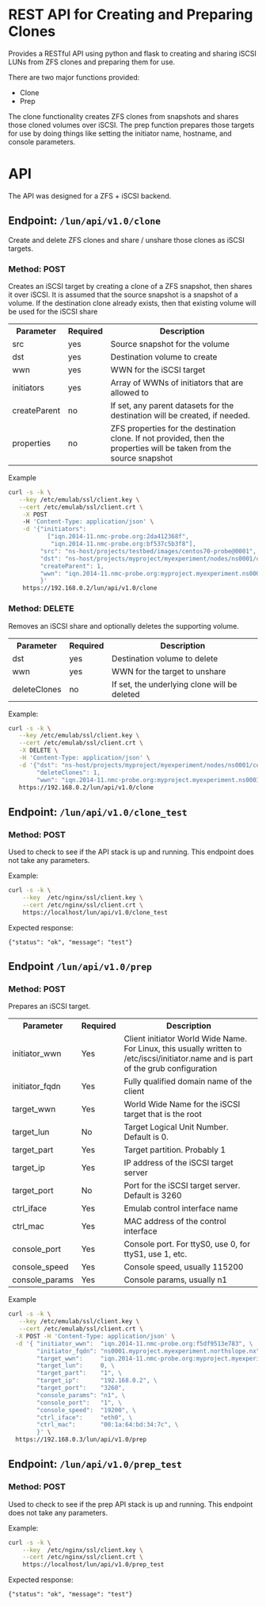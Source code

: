# REST API for Creating and Preparing Clones 

Provides a RESTful API using python and flask to creating
and sharing iSCSI LUNs from ZFS clones and preparing them 
for use.

There are two major functions provided:

* Clone
* Prep

The clone functionality creates ZFS clones from snapshots and shares those cloned volumes over iSCSI. The prep function prepares those targets for use by doing things like setting the initiator name, hostname, and console parameters.

# API

The API was designed for a ZFS + iSCSI backend.

## Endpoint: `/lun/api/v1.0/clone`

Create and delete ZFS clones and share / unshare those clones as iSCSI targets.

### Method: POST

Creates an iSCSI target by creating a clone of a ZFS snapshot, then shares it over iSCSI. It is assumed that the source snapshot is a snapshot of a volume. 
If the destination clone already exists, then that existing volume will be used for the iSCSI share

<table>
<tr> <th> Parameter    </th> <th> Required </th> <th> Description </th> </tr>
<tr> <td> src          </td> <td> yes      </td> <td> Source snapshot for the volume </td> </tr>
<tr> <td> dst          </td> <td> yes      </td> <td> Destination volume to create </td> </tr>
<tr> <td> wwn          </td> <td> yes      </td> <td> WWN for the iSCSI target </td> </tr>
<tr> <td> initiators   </td> <td> yes      </td> <td> Array of WWNs of initiators that are allowed to </td> </tr>
<tr> <td> createParent </td> <td> no       </td> <td> If set, any parent datasets for the destination will be created, if needed. </td> </tr>
<tr> <td> properties   </td> <td> no       </td> <td> ZFS properties for the destination clone. If not provided, then the properties will be taken from the source snapshot </td> </tr>
</table>

Example

```bash
curl -s -k \
   --key /etc/emulab/ssl/client.key \
   --cert /etc/emulab/ssl/client.crt \
    -X POST 
    -H 'Content-Type: application/json' \
    -d '{"initiators":
           ["iqn.2014-11.nmc-probe.org:2da412368f",
            "iqn.2014-11.nmc-probe.org:bf537c5b3f8"],
         "src": "ns-host/projects/testbed/images/centos70-probe@0001",
         "dst": "ns-host/projects/myproject/myexperiment/nodes/ns0001/centos70-probe.0001",
         "createParent": 1,
         "wwn": "iqn.2014-11.nmc-probe.org:myproject.myexperiment.ns0001.centos70-probe.0001"
         }' 
    https://192.168.0.2/lun/api/v1.0/clone
```

### Method: DELETE

Removes an iSCSI share and optionally deletes the supporting volume.

<table>
<tr> <th> Parameter    </th> <th> Required </th> <th> Description </th> </tr>
<tr> <td> dst          </td> <td> yes      </td> <td> Destination volume to delete </td> </tr>
<tr> <td> wwn          </td> <td> yes      </td> <td> WWN for the target to unshare </td> </tr>
<tr> <td> deleteClones </td> <td> no       </td> <td> If set, the underlying clone will be deleted </td> </tr>
</table>


Example:

```bash
curl -s -k \
   --key /etc/emulab/ssl/client.key \
   --cert /etc/emulab/ssl/client.crt \
   -X DELETE \
   -H 'Content-Type: application/json' \
   -d '{"dst": "ns-host/projects/myproject/myexperiment/nodes/ns0001/centos70-probe.0001",
        "deleteClones": 1,
        "wwn": "iqn.2014-11.nmc-probe.org:myproject.myexperiment.ns0001.centos70-probe.0001"}' \ 
   https://192.168.0.2/lun/api/v1.0/clone
```

## Endpoint: `/lun/api/v1.0/clone_test`

### Method: POST

Used to check to see if the API stack is up and running. This endpoint does not take any parameters.

Example:

```bash
curl -s -k \
    --key  /etc/nginx/ssl/client.key \
    --cert /etc/nginx/ssl/client.crt \
    https://localhost/lun/api/v1.0/clone_test
```
Expected response:

```
{"status": "ok", "message": "test"}
```

## Endpoint `/lun/api/v1.0/prep`


### Method: POST

Prepares an iSCSI target.

<table>
<tr> <th> Parameter      </th> <th> Required </th> <th> Description </th> </tr>
<tr> <td> initiator_wwn  </td> <td> Yes      </td> <td> Client initiator World Wide Name. For Linux, this usually written to /etc/iscsi/initiator.name and is part of the grub configuration</td> </tr>
<tr> <td> initiator_fqdn </td> <td> Yes      </td> <td> Fully qualified domain name of the client </td> </tr>
<tr> <td> target_wwn     </td> <td> Yes      </td> <td> World Wide Name for the iSCSI target that is the root </td> </tr>
<tr> <td> target_lun     </td> <td> No       </td> <td> Target Logical Unit Number. Default is 0. </td> </tr>
<tr> <td> target_part    </td> <td> Yes      </td> <td> Target partition. Probably 1 </td> </tr>
<tr> <td> target_ip      </td> <td> Yes      </td> <td> IP address of the iSCSI target server </td> </tr>
<tr> <td> target_port    </td> <td> No       </td> <td> Port for the iSCSI target server. Default is 3260 </td></tr>
<tr> <td> ctrl_iface     </td> <td> Yes      </td> <td> Emulab control interface name </td> </tr>
<tr> <td> ctrl_mac       </td> <td> Yes      </td> <td> MAC address of the control interface </td> </tr>
<tr> <td> console_port   </td> <td> Yes      </td> <td> Console port. For ttyS0, use 0, for ttyS1, use 1, etc. </td> </tr>
<tr> <td> console_speed  </td> <td> Yes      </td> <td> Console speed, usually 115200 </td> </tr>
<tr> <td> console_params </td> <td> Yes      </td> <td> Console params, usually n1 </td> </tr>
</table>

Example

```bash
curl -s -k \
   --key /etc/emulab/ssl/client.key \
   --cert /etc/emulab/ssl/client.crt \
  -X POST -H 'Content-Type: application/json' \
  -d '{ "initiator_wwn":  "iqn.2014-11.nmc-probe.org:f5df9513e783", \
        "initiator_fqdn": "ns0001.myproject.myexperiment.northslope.nx", \
        "target_wwn":     "iqn.2014-11.nmc-probe.org:myproject.myexperiment.ns0001.centos70-probe.0001", \
        "target_lun":     0, \
        "target_part":    "1", \
        "target_ip":      "192.168.0.2", \ 
        "target_port":    "3260",
        "console_params": "n1", \
        "console_port":   "1", \
        "console_speed":  "19200", \
        "ctrl_iface":     "eth0", \
        "ctrl_mac":       "00:1a:64:bd:34:7c", \
        }' \
  https://192.168.0.3/lun/api/v1.0/prep
```

## Endpoint: `/lun/api/v1.0/prep_test`

### Method: POST

Used to check to see if the prep API stack is up and running. This endpoint does not take any parameters.

Example:

```bash
curl -s -k \
    --key  /etc/nginx/ssl/client.key \
    --cert /etc/nginx/ssl/client.crt \
    https://localhost/lun/api/v1.0/prep_test
```

Expected response:

```
{"status": "ok", "message": "test"}
```